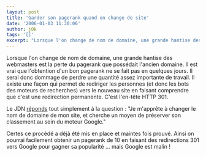 ```yaml
---
layout: post
title: 'Garder son pagerank quand on change de site'
date: '2006-01-03 11:30:06'
author: j0k
tags: '[]'
excerpt: "Lorsque l'on change de nom de domaine, une grande hantise des webmasters est la perte du pagerank que possédait l'ancien domaine. Il est vrai que l'obtention d'un bon pagerank ne se fait pas en quelques jours. Il serai donc dommage de perdre une quantité assez importante de travail.     \nIl existe une façon qui permet de rediriger les personnes (et donc les bots      …"
---
```


Lorsque l'on change de nom de domaine, une grande hantise des webmasters est la perte du pagerank que possédait l'ancien domaine. Il est vrai que l'obtention d'un bon pagerank ne se fait pas en quelques jours. Il serai donc dommage de perdre une quantité assez importante de travail.
Il existe une façon qui permet de rediriger les personnes (et donc les bots des moteurs de recherches) vers le nouveau site en faisant comprendre que c'est une redirection permanente. C'est l'en-tête HTTP 301.

Le JDN [réponds](http://developpeur.journaldunet.com/tutoriel/out/060102-apache-rewrite-redirection-domaine-conserver-pagerank.shtml) tout simplement à la question : &quot;Je m'apprête à changer le nom de domaine de mon site, et cherche un moyen de préserver son classement au sein du moteur Google.&quot;

Certes ce procédé a déjà été mis en place et maintes fois prouvé. Ainsi on pourrai facilement obtenir un pagerank de 10 en faisant des redirections 301 vers Google pour gagner sa popularité ... mais Google est malin !
